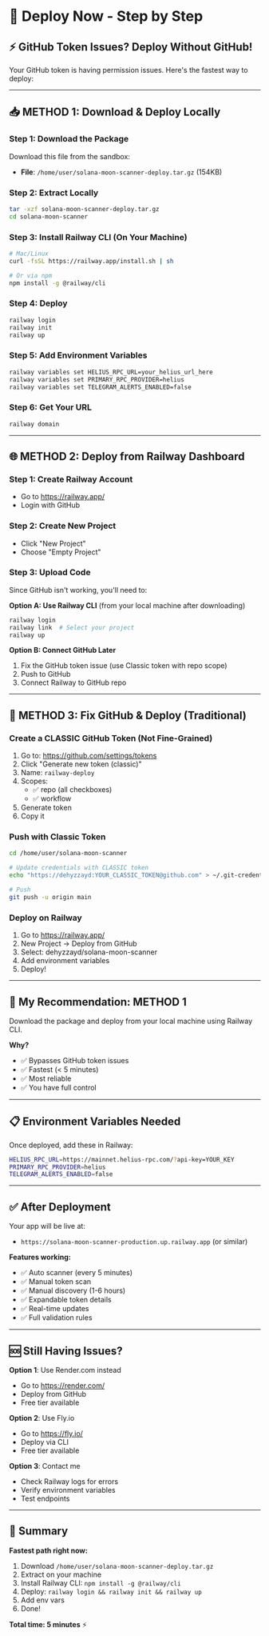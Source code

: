 # 🚀 Deploy Now - Step by Step

## ⚡ GitHub Token Issues? Deploy Without GitHub!

Your GitHub token is having permission issues. Here's the fastest way to deploy:

---

## 📥 METHOD 1: Download & Deploy Locally

### Step 1: Download the Package
Download this file from the sandbox:
- **File**: `/home/user/solana-moon-scanner-deploy.tar.gz` (154KB)

### Step 2: Extract Locally
```bash
tar -xzf solana-moon-scanner-deploy.tar.gz
cd solana-moon-scanner
```

### Step 3: Install Railway CLI (On Your Machine)
```bash
# Mac/Linux
curl -fsSL https://railway.app/install.sh | sh

# Or via npm
npm install -g @railway/cli
```

### Step 4: Deploy
```bash
railway login
railway init
railway up
```

### Step 5: Add Environment Variables
```bash
railway variables set HELIUS_RPC_URL=your_helius_url_here
railway variables set PRIMARY_RPC_PROVIDER=helius
railway variables set TELEGRAM_ALERTS_ENABLED=false
```

### Step 6: Get Your URL
```bash
railway domain
```

---

## 🌐 METHOD 2: Deploy from Railway Dashboard

### Step 1: Create Railway Account
- Go to https://railway.app/
- Login with GitHub

### Step 2: Create New Project
- Click "New Project"
- Choose "Empty Project"

### Step 3: Upload Code
Since GitHub isn't working, you'll need to:

**Option A: Use Railway CLI** (from your local machine after downloading)
```bash
railway login
railway link  # Select your project
railway up
```

**Option B: Connect GitHub Later**
1. Fix the GitHub token issue (use Classic token with repo scope)
2. Push to GitHub
3. Connect Railway to GitHub repo

---

## 🔧 METHOD 3: Fix GitHub & Deploy (Traditional)

### Create a CLASSIC GitHub Token (Not Fine-Grained)

1. Go to: https://github.com/settings/tokens
2. Click "Generate new token (classic)"
3. Name: `railway-deploy`
4. Scopes:
   - ✅ repo (all checkboxes)
   - ✅ workflow
5. Generate token
6. Copy it

### Push with Classic Token

```bash
cd /home/user/solana-moon-scanner

# Update credentials with CLASSIC token
echo "https://dehyzzayd:YOUR_CLASSIC_TOKEN@github.com" > ~/.git-credentials

# Push
git push -u origin main
```

### Deploy on Railway

1. Go to https://railway.app/
2. New Project → Deploy from GitHub
3. Select: dehyzzayd/solana-moon-scanner
4. Add environment variables
5. Deploy!

---

## 🎯 My Recommendation: METHOD 1

Download the package and deploy from your local machine using Railway CLI.

**Why?**
- ✅ Bypasses GitHub token issues
- ✅ Fastest (< 5 minutes)
- ✅ Most reliable
- ✅ You have full control

---

## 📋 Environment Variables Needed

Once deployed, add these in Railway:

```bash
HELIUS_RPC_URL=https://mainnet.helius-rpc.com/?api-key=YOUR_KEY
PRIMARY_RPC_PROVIDER=helius
TELEGRAM_ALERTS_ENABLED=false
```

---

## ✅ After Deployment

Your app will be live at:
- `https://solana-moon-scanner-production.up.railway.app` (or similar)

**Features working:**
- ✅ Auto scanner (every 5 minutes)
- ✅ Manual token scan
- ✅ Manual discovery (1-6 hours)
- ✅ Expandable token details
- ✅ Real-time updates
- ✅ Full validation rules

---

## 🆘 Still Having Issues?

**Option 1**: Use Render.com instead
- Go to https://render.com/
- Deploy from GitHub
- Free tier available

**Option 2**: Use Fly.io
- Go to https://fly.io/
- Deploy via CLI
- Free tier available

**Option 3**: Contact me
- Check Railway logs for errors
- Verify environment variables
- Test endpoints

---

## 🎉 Summary

**Fastest path right now:**

1. Download `/home/user/solana-moon-scanner-deploy.tar.gz`
2. Extract on your machine
3. Install Railway CLI: `npm install -g @railway/cli`
4. Deploy: `railway login && railway init && railway up`
5. Add env vars
6. Done!

**Total time: 5 minutes** ⚡
